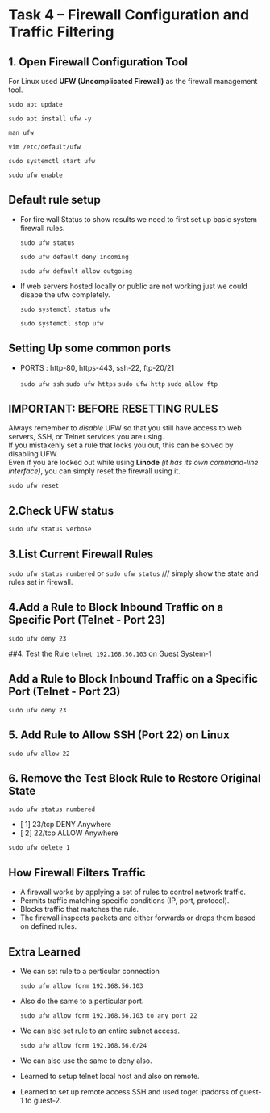# Task 4 – Firewall Configuration and Traffic Filtering

## 1. Open Firewall Configuration Tool
For Linux used **UFW (Uncomplicated Firewall)** as the firewall management tool.

`sudo apt update`

`sudo apt install ufw -y`

`man ufw`

`vim /etc/default/ufw`

`sudo systemctl start ufw`

`sudo ufw enable`

## Default rule setup
- For fire wall Status to show results we need to first set up basic system firewall rules.
  
  `sudo ufw status`
  
  `sudo ufw default deny incoming`
  
  `sudo ufw default allow outgoing`
  
- If web servers hosted locally or public are not working just we could disabe the ufw completely.
  
  `sudo systemctl status ufw`
  
  `sudo systemctl stop ufw`

## Setting Up some common ports
- PORTS : http-80, https-443, ssh-22, ftp-20/21
  
  `sudo ufw ssh` `sudo ufw https` `sudo ufw http` `sudo allow ftp`

## IMPORTANT: BEFORE RESETTING RULES  
Always remember to *disable* UFW so that you still have access to web servers, SSH, or Telnet services you are using.  
If you mistakenly set a rule that locks you out, this can be solved by disabling UFW.  
Even if you are locked out while using **Linode** *(it has its own command-line interface)*, you can simply reset the firewall using it.

`sudo ufw reset`

## 2.Check UFW status
`sudo ufw status verbose`
## 3.List Current Firewall Rules
`sudo ufw status numbered` or `sudo ufw status` /// simply show the state and rules set in firewall.

## 4.Add a Rule to Block Inbound Traffic on a Specific Port (Telnet - Port 23)
`sudo ufw deny 23`

##4. Test the Rule
`telnet 192.168.56.103` on Guest System-1

## Add a Rule to Block Inbound Traffic on a Specific Port (Telnet - Port 23)
`sudo ufw deny 23`

## 5. Add Rule to Allow SSH (Port 22) on Linux
`sudo ufw allow 22`

## 6. Remove the Test Block Rule to Restore Original State
`sudo ufw status numbered` 

- [ 1] 23/tcp   DENY Anywhere
- [ 2] 22/tcp   ALLOW Anywhere
  
`sudo ufw delete 1`

## How Firewall Filters Traffic
- A firewall works by applying a set of rules to control network traffic.
- Permits traffic matching specific conditions (IP, port, protocol).
-  Blocks traffic that matches the rule.
-  The firewall inspects packets and either forwards or drops them based on defined rules.

## Extra Learned
- We can set rule to a perticular connection
  
  `sudo ufw allow form 192.168.56.103`
  
- Also do the same to a perticular port.
  
  `sudo ufw allow form 192.168.56.103 to any port 22`
  
- We can also set rule to an entire subnet access.
  
  `sudo ufw allow form 192.168.56.0/24`
  
- We can also use the same to deny also.
- Learned to setup telnet local host and also on remote.
- Learned to set up remote access SSH and used toget ipaddrss of guest-1 to guest-2.
  

